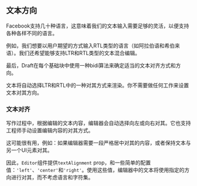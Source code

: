 ## 文本方向

Facebook支持几十种语言，这意味着我们的文本输入需要足够的灵活，以便支持各种各样不同的语言。

例如，我们想要以用户期望的方式输入RTL类型的语言（如阿拉伯语和希伯来语）。我们还希望能够支持LTR和RTL类型的文本混合编辑。

最后，Draft在每个基础块中使用一种bidi算法来确定适当的文本对齐方式和方向。

文本将自动选择LTR和RTL中的一种对其方式来渲染。你不需要做任何工作来设置文本对其方向。

### 文本对齐

写作过程中，根据编辑的文本内容，编辑器会自动选择向左或向右对其。它也支持工程师手动设置编辑内容的对其方式。

这可能很有用，例如：如果编辑器需要一段严格居中对其的内容，或者保持文本与另一个UI元素对其。

因此，`Editor`组件提供`textAlignment` prop，和一些简单的配置值：`'left'`、`'center'`和`'right'`。使用这些值，编辑器中的文本将使用指定的方向进行对其，而不考虑语言和字符集。


